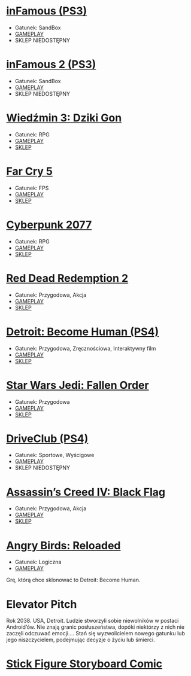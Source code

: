 # [inFamous (PS3)](https://www.gry-online.pl/gry/infamous/z8214)  
- Gatunek: SandBox 
- [GAMEPLAY](https://www.youtube.com/watch?v=SEH9L4nqO28)
- SKLEP NIEDOSTĘPNY 
# [inFamous 2 (PS3)](https://www.gry-online.pl/gry/infamous-2/z123f6)  
 - Gatunek: SandBox
 - [GAMEPLAY](https://www.youtube.com/watch?v=wRqoFJDGeiI&t=873s)
 - SKLEP NIEDOSTĘPNY 
 # [Wiedźmin 3: Dziki Gon](https://www.gry-online.pl/gry/the-witcher-3-wild-hunt/z83579) 
 - Gatunek: RPG  
 - [GAMEPLAY](https://www.youtube.com/watch?v=4tc0QFLL3x4)
 - [SKLEP](https://store.steampowered.com/app/292030/Wiedmin_3_Dziki_Gon/?l=polish) 
 # [Far Cry 5](https://www.gry-online.pl/gry/far-cry-5/z04cd5)
 - Gatunek: FPS
 - [GAMEPLAY](https://www.youtube.com/watch?v=WeW7iqwrdTo)
 - [SKLEP](https://store.steampowered.com/app/552520/Far_Cry_5/)
 # [Cyberpunk 2077](https://www.gry-online.pl/gry/cyberpunk-2077/za30e2) 
 - Gatunek: RPG  
 - [GAMEPLAY](https://www.youtube.com/watch?v=dvljiQgpCAE)
 - [SKLEP](https://store.steampowered.com/app/1091500/Cyberpunk_2077/) 
 # [Red Dead Redemption 2](https://www.gry-online.pl/gry/red-dead-redemption-ii/zb4a0f) 
 - Gatunek: Przygodowa, Akcja  
 - [GAMEPLAY](https://www.youtube.com/watch?v=J-hIQb_yNZs)
 - [SKLEP](https://store.steampowered.com/app/1174180/Red_Dead_Redemption_2/)
 # [Detroit: Become Human (PS4)](https://www.gry-online.pl/gry/detroit-become-human/zf4524) 
 - Gatunek: Przygodowa, Zręcznościowa, Interaktywny film   
 - [GAMEPLAY](https://www.youtube.com/watch?v=0aoHlwS0i0I)
 - [SKLEP](https://store.steampowered.com/app/1222140/Detroit_Become_Human/)
 # [Star Wars Jedi: Fallen Order](https://www.gry-online.pl/gry/star-wars-jedi-fallen-order/zd53a4) 
 - Gatunek: Przygodowa
 - [GAMEPLAY](https://www.youtube.com/watch?v=Y1bWJhvneyI)
 - [SKLEP](https://store.steampowered.com/app/1172380/STAR_WARS_Jedi_Upady_zakon/)
 # [DriveClub (PS4)](https://www.gry-online.pl/gry/driveclub/z7359f) 
 - Gatunek: Sportowe, Wyścigowe   
 - [GAMEPLAY](https://www.youtube.com/watch?v=6VGBUE2RCvY)
 - SKLEP NIEDOSTĘPNY
 # [Assassin’s Creed IV: Black Flag](https://www.gry-online.pl/gry/assassins-creed-iv-black-flag/z33583) 
 - Gatunek: Przygodowa, Akcja    
 - [GAMEPLAY](https://www.youtube.com/watch?v=zmykrAkQb68)
 - [SKLEP](https://store.steampowered.com/app/242050/Assassins_Creed_IV_Black_Flag/?l=polish)
 # [Angry Birds: Reloaded](https://apps.apple.com/us/app/angry-birds-reloaded/id1539172625) 
 - Gatunek: Logiczna   
 - [GAMEPLAY](https://www.youtube.com/watch?v=h2nowQ9NySs)
 
 Grę, którą chce sklonować to Detroit: Become Human.
 
# Elevator Pitch
Rok 2038. USA, Detroit. Ludzie stworzyli sobie niewolników w postaci Android’ów. Nie znają granic posłuszeństwa, dopóki niektórzy z nich nie zaczęli odczuwać emocji…. Stań się wyzwolicielem nowego gatunku lub jego niszczycielem, podejmując decyzje o życiu lub śmierci.

# [Stick Figure Storyboard Comic](https://drive.google.com/drive/folders/1Q_i0uaIYV996_YxFtJNGiIQ1B4qNn1y9?usp=sharing)
 
